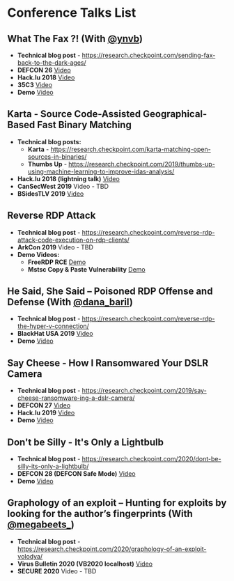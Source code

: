# Conference Talks List
## What The Fax ?! (With [@ynvb](https://twitter.com/ynvb))
* **Technical blog post** - https://research.checkpoint.com/sending-fax-back-to-the-dark-ages/
* **DEFCON 26** [Video](https://www.youtube.com/watch?v=qLCE8spVX9Q)
* **Hack.lu 2018** [Video](https://www.youtube.com/watch?v=aahHbliwfm0)
* **35C3** [Video](https://www.youtube.com/watch?v=QlSRkUQhwjk)
* **Demo** [Video](https://www.youtube.com/watch?v=1VDZTjngNqs)

## Karta - Source Code-Assisted Geographical-Based Fast Binary Matching
* **Technical blog posts:**
  * **Karta** - https://research.checkpoint.com/karta-matching-open-sources-in-binaries/
  * **Thumbs Up** - https://research.checkpoint.com/2019/thumbs-up-using-machine-learning-to-improve-idas-analysis/
* **Hack.lu 2018 (lightning talk)** [Video](https://www.youtube.com/watch?v=MPh3dZaxVCY)
* **CanSecWest 2019** Video - TBD
* **BSidesTLV 2019** [Video](https://www.youtube.com/watch?v=7gLXblQ1YqE)

## Reverse RDP Attack
* **Technical blog post** - https://research.checkpoint.com/reverse-rdp-attack-code-execution-on-rdp-clients/
* **ArkCon 2019** Video - TBD
* **Demo Videos:**
  * **FreeRDP RCE** [Demo](https://www.youtube.com/watch?v=Z4Z3BP9gCeI)
  * **Mstsc Copy & Paste Vulnerability** [Demo](https://www.youtube.com/watch?v=F70FGv_QxDY)
 
## He Said, She Said – Poisoned RDP Offense and Defense (With [@dana_baril](https://twitter.com/dana_baril))
* **Technical blog post** - https://research.checkpoint.com/reverse-rdp-the-hyper-v-connection/
* **BlackHat USA 2019** [Video](https://www.youtube.com/watch?v=3wncyS-QOBk)
* **Demo** [Video](https://www.youtube.com/watch?v=nSGlMJqQEh0)
 
## Say Cheese - How I Ransomwared Your DSLR Camera
* **Technical blog post** - https://research.checkpoint.com/2019/say-cheese-ransomware-ing-a-dslr-camera/
* **DEFCON 27** [Video](https://www.youtube.com/watch?v=q1xTJO6ZnC0)
* **Hack.lu 2019** [Video](https://www.youtube.com/watch?v=GOtU03aqDFY)
* **Demo** [Video](https://www.youtube.com/watch?v=75fVog7MKgg)

## Don't be Silly - It's Only a Lightbulb
* **Technical blog post** - https://research.checkpoint.com/2020/dont-be-silly-its-only-a-lightbulb/
* **DEFCON 28 (DEFCON Safe Mode)** [Video](https://www.youtube.com/watch?v=iMxquCdAMWI)
* **Demo** [Video](https://www.youtube.com/watch?v=4CWU0DA__bY)

## Graphology of an exploit – Hunting for exploits by looking for the author’s fingerprints (With [@megabeets_](https://twitter.com/megabeets_))
* **Technical blog post** - https://research.checkpoint.com/2020/graphology-of-an-exploit-volodya/
* **Virus Bulletin 2020 (VB2020 localhost)** [Video](https://www.youtube.com/watch?v=LastM-ERNxE&t=2165s)
* **SECURE 2020** Video - TBD
